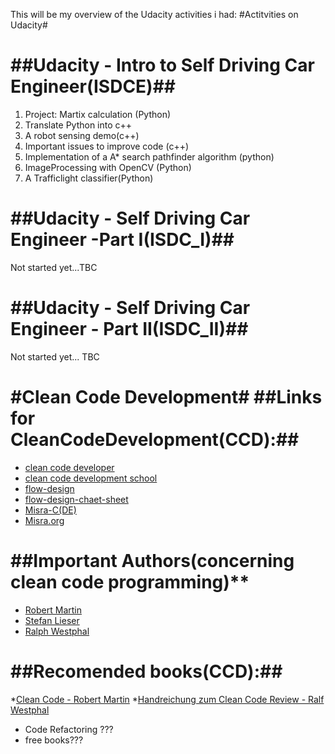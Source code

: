 This will be my overview of the Udacity activities i had:
#Actitvities on Udacity#

##Udacity - Intro to Self Driving Car Engineer(ISDCE)##
==============================================
1. Project: Martix calculation (Python)
2. Translate Python into c++
3. A robot sensing demo(c++)
5. Important issues to improve code (c++)
6. Implementation of a A* search pathfinder algorithm (python)
7. ImageProcessing with OpenCV (Python)
8. A Trafficlight classifier(Python)


##Udacity - Self Driving Car Engineer -Part I(ISDC_I)##
==============================================
Not started yet...TBC


##Udacity - Self Driving Car Engineer - Part II(ISDC_II)##
========================================================
Not started yet... TBC

#Clean Code Development#
##Links for CleanCodeDevelopment(CCD):##
========================================================
* [clean code developer](https://clean-code-developer.de/)
* [clean code development school](https://ccd-school.de/)
* [flow-design](https://flow-design.org/)
* [flow-design-chaet-sheet](https://ccd-school.de/das-flow-design-cheat-sheet/)
* [Misra-C(DE)](https://de.wikipedia.org/wiki/MISRA-C)
* [Misra.org](https://www.misra.org.uk/)

##Important Authors(concerning clean code programming)**
=====================================================================
* [Robert Martin](https://cleancoder.org/)
* [Stefan Lieser](https://lieser-online.de/)
* [Ralph Westphal](https://blog.ralfw.de/)

##Recomended books(CCD):##
=====================================================================
*[Clean Code - Robert Martin](http://amzn.to/2zwOC63)
*[Handreichung zum Clean Code Review - Ralf Westphal](https://www.amazon.de/Handreichungen-zum-Clean-Code-Review-ebook/dp/B0767LJSFB/)
* Code Refactoring ???
* free books???
